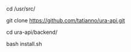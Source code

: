 cd /usr/src/

git clone https://github.com/tatianno/ura-api.git

cd ura-api/backend/

bash install.sh
